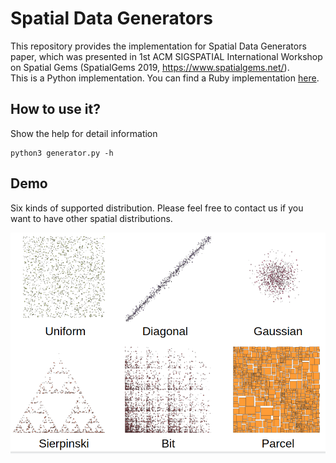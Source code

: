 # Spatial Data Generators
This repository provides the implementation for Spatial Data Generators paper, which was presented in 1st ACM SIGSPATIAL International Workshop on Spatial Gems (SpatialGems 2019, https://www.spatialgems.net/). \
This is a Python implementation. You can find a Ruby implementation [here](https://github.com/aseldawy/spatialdatagenerators).

## How to use it?
Show the help for detail information
```
python3 generator.py -h
```

## Demo
Six kinds of supported distribution. Please feel free to contact us if you want to have other spatial distributions.

![alt text](demo/sample.png)